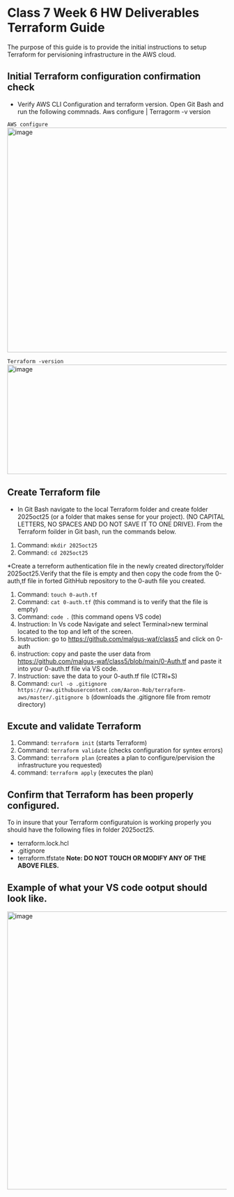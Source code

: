 # Class 7 Week 6 HW Deliverables Terraform Guide 
The purpose of this guide is to provide the initial instructions to setup Terraform for pervisioning infrastructure in the AWS cloud.

## Initial Terraform configuration confirmation check 
* Verify AWS CLI Configuration and terraform version. Open Git Bash and run the following commnads. Aws configure | Terragorm -v version
  
`AWS configure`
<img width="942" height="515" alt="image" src="https://github.com/user-attachments/assets/16d5e51a-013e-435e-8902-a9168e78c10b" />

`Terraform -version`
<img width="956" height="251" alt="image" src="https://github.com/user-attachments/assets/bd414fb2-3c78-406f-84d6-2d081630b7fa" />

## Create Terraform file 
* In Git Bash navigate to the local Terraform folder and create folder 2025oct25 (or a folder that makes sense for your project). (NO CAPITAL LETTERS, NO SPACES AND DO NOT SAVE IT TO ONE DRIVE). From the Terraform foilder in Git bash, run the commands below.
1. Command: `mkdir 2025oct25`
2. Command: `cd 2025oct25`
   
*Create a terreform authentication file in the newly created directory/folder 2025oct25.Verify that the file is empty and then copy the code from the 0-auth,tf file in forted GithHub repository to the 0-auth file you created.
1. Command: `touch 0-auth.tf`
2. Command: `cat 0-auth.tf`  (this command is to verify that the file is empty)
3. Command: `code .` (this command opens VS code)
4. Instruction: In Vs code Navigate and select Terminal>new terminal located to the top and left of the screen.
5. Instruction: go to https://github.com/malgus-waf/class5 and click on 0-auth
6. instruction: copy and paste the user data from https://github.com/malgus-waf/class5/blob/main/0-Auth.tf and paste it into your 0-auth.tf file via VS code.
7. Instruction: save the data to your 0-auth.tf file (CTRl+S)
8. Command: `curl -o .gitignore https://raw.githubusercontent.com/Aaron-Rob/terraform-aws/master/.gitignore b` (downloads the .gitignore file from remotr directory)

## Excute and validate Terraform 
1. Command: `terraform init` (starts Terraform)
2. Command: `terraform validate` (checks configuration for syntex errors)
3. Command: `terraform plan` (creates a plan to configure/pervision the infrastructure you requested)
4. command: `terraform apply` (executes the plan)

## Confirm that Terraform has been properly configured.
To in insure that your Terraform configuratuion is working properly you should have the following files in folder 2025oct25.
* terraform.lock.hcl
* .gitignore
* terraform.tfstate
**Note: DO NOT TOUCH OR MODIFY ANY OF THE ABOVE FILES.**

## Example of what your VS code ootput should look like.
<img width="1280" height="637" alt="image" src="https://github.com/user-attachments/assets/545eca58-08ed-4ac2-801f-71dd783aea55" />
